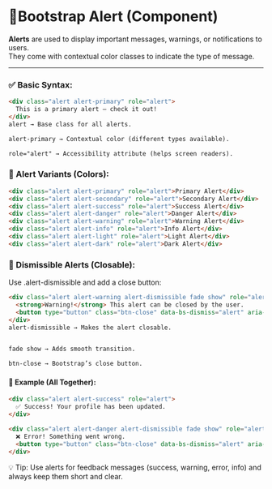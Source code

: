 # 🔹Bootstrap Alert (Component)

**Alerts** are used to display important messages, warnings, or notifications to users.  
They come with contextual color classes to indicate the type of message.

---

### ✅ Basic Syntax:

```html
<div class="alert alert-primary" role="alert">
  This is a primary alert — check it out!
</div>
alert → Base class for all alerts.

alert-primary → Contextual color (different types available).

role="alert" → Accessibility attribute (helps screen readers).
```

### 🎨 Alert Variants (Colors):
```html
<div class="alert alert-primary" role="alert">Primary Alert</div>
<div class="alert alert-secondary" role="alert">Secondary Alert</div>
<div class="alert alert-success" role="alert">Success Alert</div>
<div class="alert alert-danger" role="alert">Danger Alert</div>
<div class="alert alert-warning" role="alert">Warning Alert</div>
<div class="alert alert-info" role="alert">Info Alert</div>
<div class="alert alert-light" role="alert">Light Alert</div>
<div class="alert alert-dark" role="alert">Dark Alert</div>
```

### 📏 Dismissible Alerts (Closable):
Use .alert-dismissible and add a close button:

```html
<div class="alert alert-warning alert-dismissible fade show" role="alert">
  <strong>Warning!</strong> This alert can be closed by the user.
  <button type="button" class="btn-close" data-bs-dismiss="alert" aria-label="Close"></button>
</div>
alert-dismissible → Makes the alert closable.


fade show → Adds smooth transition.

btn-close → Bootstrap’s close button.
```

#### 🔄 Example (All Together):
```html
<div class="alert alert-success" role="alert">
  ✅ Success! Your profile has been updated.
</div>

<div class="alert alert-danger alert-dismissible fade show" role="alert">
  ❌ Error! Something went wrong.
  <button type="button" class="btn-close" data-bs-dismiss="alert" aria-label="Close"></button>
</div>
```
💡 Tip: Use alerts for feedback messages (success, warning, error, info) and always keep them short and clear.
